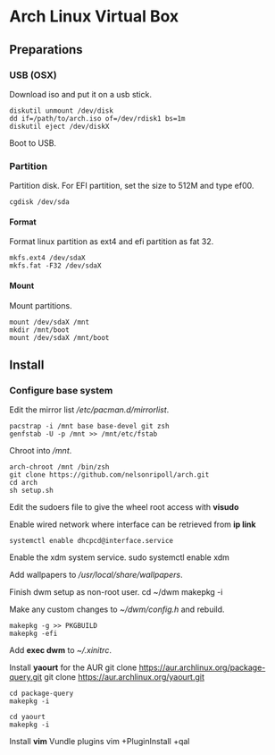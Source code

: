 # Arch Linux Virtual Box
##
## Preparations

### USB (OSX)

Download iso and put it on a usb stick.

    diskutil unmount /dev/disk
    dd if=/path/to/arch.iso of=/dev/rdisk1 bs=1m
    diskutil eject /dev/diskX

Boot to USB.

### Partition

Partition disk. For EFI partition, set the size to 512M and type ef00.

    cgdisk /dev/sda

#### Format

Format linux partition as ext4 and efi partition as fat 32.

    mkfs.ext4 /dev/sdaX
    mkfs.fat -F32 /dev/sdaX

#### Mount

Mount partitions.

    mount /dev/sdaX /mnt
    mkdir /mnt/boot
    mount /dev/sdaX /mnt/boot

## Install

### Configure base system

Edit the mirror list */etc/pacman.d/mirrorlist*.

    pacstrap -i /mnt base base-devel git zsh
    genfstab -U -p /mnt >> /mnt/etc/fstab

Chroot into */mnt*.

    arch-chroot /mnt /bin/zsh
    git clone https://github.com/nelsonripoll/arch.git
    cd arch
    sh setup.sh

Edit the sudoers file to give the wheel root access with **visudo**

    
Enable wired network where interface can be retrieved from **ip link**

    systemctl enable dhcpcd@interface.service

Enable the xdm system service.
    sudo systemctl enable xdm

Add wallpapers to */usr/local/share/wallpapers*.

Finish dwm setup as non-root user. 
    cd ~/dwm
    makepkg -i

Make any custom changes to *~/dwm/config.h* and rebuild.

    makepkg -g >> PKGBUILD
    makepkg -efi

Add **exec dwm** to *~/.xinitrc*.

Install **yaourt** for the AUR
    git clone https://aur.archlinux.org/package-query.git
    git clone https://aur.archlinux.org/yaourt.git

    cd package-query
    makepkg -i

    cd yaourt
    makepkg -i

Install **vim** Vundle plugins
    vim +PluginInstall +qal
